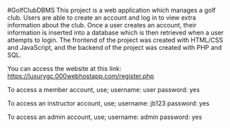 #GolfClubDBMS
This project is a web application which manages a golf club. Users are able to
create an account and log in to view extra information about the club. Once a 
user creates an account, their information is inserted into a database which
is then retrieved when a user attempts to login. The frontend of the project
was created with HTML/CSS and JavaScript, and the backend of the project was
created with PHP and SQL. 


You can access the website at this link:
https://luxurygc.000webhostapp.com/register.php

To access a member account, use;
username: user
password: yes

To access an instructor account, use;
username: jb123
password: yes

To access an admin account, use;
username: admin
password: yes

